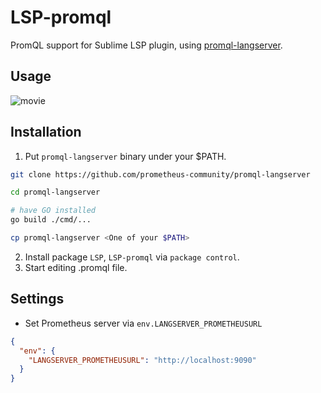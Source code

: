 # LSP-promql

PromQL support for Sublime LSP plugin, using [promql-langserver](https://github.com/prometheus-community/promql-langserver).

## Usage

![movie](https://github.com/nevill/LSP-promql/raw/master/screenshots/yaml.gif)


## Installation

1. Put `promql-langserver` binary under your $PATH.
```bash
git clone https://github.com/prometheus-community/promql-langserver

cd promql-langserver

# have GO installed
go build ./cmd/...

cp promql-langserver <One of your $PATH>
```
2. Install package `LSP`, `LSP-promql` via `package control`.
3. Start editing .promql file.


## Settings

* Set Prometheus server via `env.LANGSERVER_PROMETHEUSURL`
```json
{
  "env": {
    "LANGSERVER_PROMETHEUSURL": "http://localhost:9090"
  }
}
```
